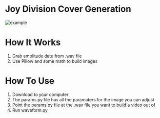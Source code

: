 # Joy Division Cover Generation
![example](example.gif)


# How It Works
1. Grab amplitude date from .wav file
2. Use Pillow and some math to build images

# How To Use
1. Download to your computer
2. The params.py file has all the paramaters for the image you can adjust
3. Point the params.py file at the .wav file you want to build a video out of
4. Run waveform.py
